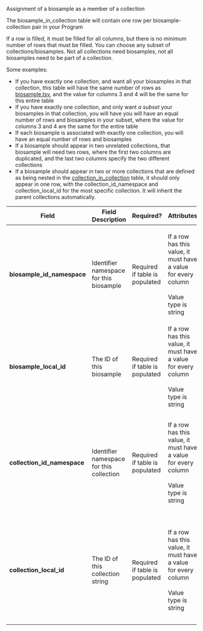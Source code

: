 Assignment of a biosample as a member of a collection

The biosample_in_collection table will contain one row per biosample-collection pair in your Program

If a row is filled, it must be filled for all columns, but there is no minimum number of rows that must be filled. You can choose any subset of collections/biosamples. Not all collections need biosamples, not all biosamples need to be part of a collection.


Some examples:   
- If you have exactly one collection, and want all your biosamples in that collection, this table will have the same number of rows as [biosample.tsv](./TableInfo:-biosample.tsv), and the value for columns 3 and 4 will be the same for this entire table
- If you have exactly one collection, and only want *a subset* your biosamples in that collection, you will have you will have an equal number of rows and biosamples in your subset, where the value for columns 3 and 4 are the same for the entire table
- If each biosample is associated with exactly one collection, you will have an equal number of rows and biosamples
- If a biosample should appear in two unrelated collections, that biosample will need two rows, where the first two columns are duplicated, and the last two columns specify the two different collections
- If a biosample should appear in two or more collections that are defined as being nested in the [collection_in_collection](./TableInfo:-collection_in_collection.tsv) table, it should only appear in one row, with the collection_id_namespace and collection_local_id for the most specific collection. It will inherit the parent collections automatically.

Field | Field Description | Required? |  Attributes | Extra Info 
------|-------------------|-----------|-------------|------------
**biosample_id_namespace** | Identifier namespace for this biosample | Required if table is populated | If a row has this value, it must have a value for every column <br /><br />Value type is string | For each row (each biosample), this will be the value of `id_namespace` in [biosample.tsv](./TableInfo:-biosample.tsv) for this biosample. If your program has not implemented multiple id_namespaces, this will be exactly the same for all rows and in the `collection_id_namespace` column
**biosample_local_id** | The ID of this biosample |  Required if table is populated | If a row has this value, it must have a value for every column<br /><br /> Value type is string | For each row (each biosample), this will be the value of `local_id` in [biosample.tsv](./TableInfo:-biosample.tsv) for this biosample
**collection_id_namespace** | Identifier namespace for this collection | Required if table is populated | If a row has this value, it must have a value for every column<br /><br />Value type is string | For each row (each biosample), this will be the value of `id_namespace` in [collection.tsv](./TableInfo:-collection.tsv) for the collection this biosample was taken from. If your program has not implemented multiple id_namespaces, this will be exactly the same for all rows and in the `biosample_id_namespace` column
**collection_local_id** | The ID of this collection string |  Required if table is populated | If a row has this value, it must have a value for every column<br /><br /> Value type is string | For each row (each biosample), this will be the value of `local_id` in [collection.tsv](./TableInfo:-collection.tsv) for the collection this biosample was taken from. If a biosample should be part of multiple collections, it should have multiple *rows*. **Concatenating values in this column will invalidate your submission**